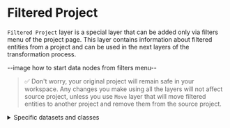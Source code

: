 # Filtered Project

`Filtered Project` layer is a special layer that can be added only via filters menu of the project page. This layer contains information about filtered entities from a project and can be used in the next layers of the transformation process.

--image how to start data nodes from filters menu--

> ✅ Don't worry, your original project will remain safe in your workspace. Any changes you make using all the layers will not affect source project, unless you use `Move` layer that will move filtered entities to another project and remove them from the source project.

<details>
  <summary>Specific datasets and classes</summary>
<pre>
    {
        "action": "filtered_project",
        "src": [
            "my_project/*"
        ],
        "dst": "$filtered_project_1",
        "settings": {
            "project_id": 38019,
            "filtered_entities_ids": [
                30449861,
                30449862,
                30449863,
                30449867,
                30449868,
                30449869
            ],
            "classes_mapping": "default",
            "tags_mapping": "default"
        }
    },
</pre>
</details>
